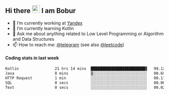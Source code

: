 ## Hi there <img src="https://media.giphy.com/media/hvRJCLFzcasrR4ia7z/giphy.gif" width="25px" height="25px"> I am Bobur

- 💼 I’m currently working at [Yandex](https://yandex.ru/)
- 🌱 I’m currently learning Kotlin
- 💬 Ask me about anything related to Low Level Programming or Algorithm and Data Structures
- 📫 How to reach me: [@telegram](https://t.me/octoant) (see also [@leetcode](https://leetcode.com/octoant/))    

#### Coding stats in last week

<!--START_SECTION:waka-->

```txt
Kotlin                21 hrs 14 mins  ████████████████████████▓   99.12 %
Java                  8 mins          ▒░░░░░░░░░░░░░░░░░░░░░░░░   00.69 %
HTTP Request          1 min           ░░░░░░░░░░░░░░░░░░░░░░░░░   00.11 %
SQL                   0 secs          ░░░░░░░░░░░░░░░░░░░░░░░░░   00.06 %
Text                  0 secs          ░░░░░░░░░░░░░░░░░░░░░░░░░   00.02 %
```

<!--END_SECTION:waka-->

